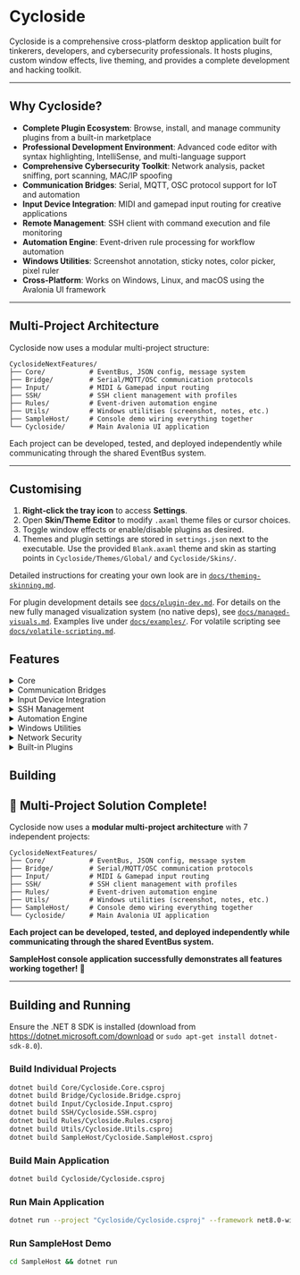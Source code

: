 # Cycloside

Cycloside is a comprehensive cross-platform desktop application built for tinkerers, developers, and cybersecurity professionals. It hosts plugins, custom window effects, live theming, and provides a complete development and hacking toolkit.

---

## Why Cycloside?

* **Complete Plugin Ecosystem**: Browse, install, and manage community plugins from a built-in marketplace
* **Professional Development Environment**: Advanced code editor with syntax highlighting, IntelliSense, and multi-language support
* **Comprehensive Cybersecurity Toolkit**: Network analysis, packet sniffing, port scanning, MAC/IP spoofing
* **Communication Bridges**: Serial, MQTT, OSC protocol support for IoT and automation
* **Input Device Integration**: MIDI and gamepad input routing for creative applications
* **Remote Management**: SSH client with command execution and file monitoring
* **Automation Engine**: Event-driven rule processing for workflow automation
* **Windows Utilities**: Screenshot annotation, sticky notes, color picker, pixel ruler
* **Cross-Platform**: Works on Windows, Linux, and macOS using the Avalonia UI framework

---

## Multi-Project Architecture

Cycloside now uses a modular multi-project structure:

```
CyclosideNextFeatures/
├── Core/           # EventBus, JSON config, message system
├── Bridge/         # Serial/MQTT/OSC communication protocols
├── Input/          # MIDI & Gamepad input routing
├── SSH/            # SSH client management with profiles
├── Rules/          # Event-driven automation engine
├── Utils/          # Windows utilities (screenshot, notes, etc.)
├── SampleHost/     # Console demo wiring everything together
└── Cycloside/      # Main Avalonia UI application
```

Each project can be developed, tested, and deployed independently while communicating through the shared EventBus system.

---

## Customising

1.  **Right‑click the tray icon** to access **Settings**.
2.  Open **Skin/Theme Editor** to modify `.axaml` theme files or cursor choices.
3.  Toggle window effects or enable/disable plugins as desired.
4.  Themes and plugin settings are stored in `settings.json` next to the executable.
    Use the provided `Blank.axaml` theme and skin as starting points in
    `Cycloside/Themes/Global/` and `Cycloside/Skins/`.

Detailed instructions for creating your own look are in
[`docs/theming-skinning.md`](docs/theming-skinning.md).

For plugin development details see [`docs/plugin-dev.md`](docs/plugin-dev.md).
For details on the new fully managed visualization system (no native deps), see
[`docs/managed-visuals.md`](docs/managed-visuals.md).
Examples live under [`docs/examples/`](docs/examples/).
For volatile scripting see [`docs/volatile-scripting.md`](docs/volatile-scripting.md).

## Features

<details><summary>Core</summary>

* **Multi-Project Architecture**: Modular design with Core, Bridge, Input, SSH, Rules, Utils, and SampleHost projects
* **EventBus System**: In-process pub/sub messaging with wildcard topic support
* **JSON Configuration**: Persistent settings management with automatic serialization
* **Plugin Marketplace**: Browse, install, and manage community plugins
* **Advanced Code Editor**: Professional IDE with syntax highlighting, IntelliSense, and multi-language support
* **Dynamic Theming**: Live theme switching with custom skin support
* **Window Effects**: Custom window behaviors and visual enhancements
* Workspace profiles remember your wallpaper and plugin states for quick swaps.
* Run Lua or C# snippets as volatile scripts straight from the tray menu.
* Cross-platform auto-start and settings stored in `settings.json`.
* Rolling log files capture errors and plugin crashes with tray notifications.
* Generate new plugins via `dotnet run -- --newplugin` or from **Settings → Generate New Plugin**. Add `--with-tests` to scaffold a test project.
* Plugins communicate through a publish/subscribe bus and a remote HTTP API for
    triggering events, switching profiles or applying themes programmatically.
* Global hotkeys work on Windows, Linux and macOS.
* Hotkeys can be edited from the new Hotkey Settings window.
* Built-in skin/theme engine with a live editor and custom cursors.
* Preview skins before applying them thanks to the Skin Preview window. A sample
    `SolarizedDark` skin is included.
* GUI plugin manager to toggle and reload plugins or open the plugin folder.
* Plugin marketplace downloads and verifies modules from remote feeds.
* Skinnable widgets surface plugin features directly on the desktop.
* Window effects like wobbly windows or drop shadows are plugin friendly.
* Optional auto-update helper swaps in new versions using a checksum.
* Dedicated logs menu surfaces recent errors from the tray.
* A unified workspace shows compatible plugins as tabs or docked panels.

</details>

<details><summary>Communication Bridges</summary>

* **Serial Communication**: COM port bridging with real-time data forwarding
* **MQTT Protocol**: Full MQTT client with subscription and publishing capabilities
* **OSC Protocol**: Open Sound Control for multimedia and IoT communication
* **Cross-Platform**: Works on Windows, Linux, and macOS with proper protocol handling

</details>

<details><summary>Input Device Integration</summary>

* **MIDI Router**: MIDI device input routing and message forwarding to the event bus
* **Gamepad Router**: XInput gamepad state monitoring and event publishing
* **Real-time Input**: Live input device state monitoring and event generation
* **Cross-Platform**: Works on Windows with proper input device handling

</details>

<details><summary>SSH Management</summary>

* **SSH Client Manager**: SSH connection management with configurable profiles
* **Command Execution**: Remote command execution with timeout handling
* **File Tailing**: Real-time file monitoring over SSH connections
* **Profile Management**: Save and restore SSH connection configurations

</details>

<details><summary>Automation Engine</summary>

* **Rules Engine**: Event-driven automation with multiple trigger types
* **Trigger Types**: Bus topics, timers, file changes, process monitoring
* **Action Types**: Bus publishing, process execution, toast notifications
* **Configurable Rules**: JSON-based rule definitions with flexible matching

</details>

<details><summary>Windows Utilities</summary>

* **Screenshot Annotator**: Region selection and annotation overlay with save/copy functionality
* **Sticky Notes Manager**: Persistent JSON-based sticky notes with window management
* **Color Picker Tool**: Pixel color selection with hex output and event publishing
* **Pixel Ruler**: Screen measurement overlay tool for precise measurements
* **HTML/Markdown Host**: WebView2-based HTML/Markdown rendering with live preview
* **Python Runner**: IronPython execution with network import restrictions
* **QuickShare Server**: HTTP file sharing with QR code generation and upload form

</details>

<details><summary>Network Security</summary>

* **Packet Sniffer**: Real-time network packet capture and protocol analysis
* **Port Scanner**: Comprehensive port scanning for vulnerability assessment
* **HTTP Inspector**: Web traffic monitoring and request/response analysis
* **MAC Address Spoofing**: Network interface MAC address modification
* **IP Address Spoofing**: Network interface IP configuration spoofing
* **Network Traffic Monitor**: Real-time network traffic visualization and analysis

</details>

<details><summary>Built-in Plugins</summary>

| Plugin                   | Description                                                                              |
| ------------------------ | ---------------------------------------------------------------------------------------- |
| `ClipboardManagerPlugin` | Stores clipboard history in a window and broadcasts changes on `bus:clipboard`.          |
| `CodeEditorPlugin` | Multi-language code editor with syntax highlighting and run support. |
| `DateTimeOverlayPlugin`  | Small always-on-top window showing the current time.                                     |
| `DiskUsagePlugin`        | Visualises folder sizes in a tree view.                                                  |
| `EnvironmentEditorPlugin`| Edits environment variables at runtime (Process scope only on Linux/macOS).              |
| `FileWatcherPlugin`      | Watches a directory and logs file system events.                                         |
| `FileExplorerPlugin`     | Browse directories with tree and list views, context menu actions. |
| `NetworkToolsPlugin`     | Comprehensive network analysis with packet sniffing, port scanning, and MAC/IP spoofing. |
| `HardwareMonitorPlugin`  | Real-time system monitoring for CPU, memory, disk, and network performance. |
| `VulnerabilityScannerPlugin` | Automated security scanning for vulnerabilities and exploit suggestions. |
| `ExploitDevToolsPlugin`  | Metasploit-like interface for exploit development and penetration testing. |
| `AiAssistantPlugin`      | AI-powered code assistance, cybersecurity guidance, and intelligent features. |
| `PluginMarketplacePlugin`| Browse and install community plugins from the plugin repository. |
| `AdvancedCodeEditorPlugin` | Professional IDE with syntax highlighting, IntelliSense, and multi-language support. |
| `EncryptionPlugin`       | Encrypt text or files using AES/RSA. Accessible from File Explorer. |
| `JezzballPlugin`         | Arcade game with powerups, visual effects and Original mode.|
| `LogViewerPlugin`        | Tails a log file and filters lines on the fly.                                           |
| `NotificationCenterPlugin`| Aggregates messages broadcast via `NotificationCenter`.                                  |
| `MP3PlayerPlugin`        | Basic audio player built on NAudio.                                                      |
| `MacroPlugin`            | Records keyboard macros and saves them to disk. Playback is Windows-only.                |
| `ModTrackerPlugin`       | Plays and inspects tracker module files (MOD, IT, XM, etc.).                             |
| `ProcessMonitorPlugin`   | Lists running processes with CPU and memory usage.                                       |
| `QBasicRetroIDEPlugin`   | Minimal IDE for creating QBasic-style programs. Includes an option to launch QB64 for editing. |
| `ScreenSaverPlugin`      | Runs full-screen screensavers after a period of inactivity.                              |
| `TaskSchedulerPlugin`    | Schedules tasks with cron-style expressions.                                             |
| `TextEditorPlugin`       | Notepad-like editor supporting multiple files.                                           |
| `TerminalPlugin`         | Console with ANSI colour and scrollback.|
| `WallpaperPlugin`        | Changes the desktop wallpaper periodically.                                              |
| `WidgetHostPlugin`       | Hosts small widgets inside dockable panels.                                              |
| `WinampVisHostPlugin`    | Winamp visualisations integrated with the MP3 player.|
| `ManagedVisHostPlugin`   | Fully managed C# visualizers (bars, oscilloscope, spectrogram, matrix rain, lava lamp, starfield, etc.).|

</details>

## Building

## 🚀 **Multi-Project Solution Complete!**

Cycloside now uses a **modular multi-project architecture** with 7 independent projects:

```
CyclosideNextFeatures/
├── Core/           # EventBus, JSON config, message system
├── Bridge/         # Serial/MQTT/OSC communication protocols
├── Input/          # MIDI & Gamepad input routing
├── SSH/            # SSH client management with profiles
├── Rules/          # Event-driven automation engine
├── Utils/          # Windows utilities (screenshot, notes, etc.)
├── SampleHost/     # Console demo wiring everything together
└── Cycloside/      # Main Avalonia UI application
```

**Each project can be developed, tested, and deployed independently while communicating through the shared EventBus system.**

**SampleHost console application successfully demonstrates all features working together!** 🎉

---

## Building and Running

Ensure the .NET 8 SDK is installed (download from https://dotnet.microsoft.com/download or `sudo apt-get install dotnet-sdk-8.0`).

### Build Individual Projects
```bash
dotnet build Core/Cycloside.Core.csproj
dotnet build Bridge/Cycloside.Bridge.csproj
dotnet build Input/Cycloside.Input.csproj
dotnet build SSH/Cycloside.SSH.csproj
dotnet build Rules/Cycloside.Rules.csproj
dotnet build Utils/Cycloside.Utils.csproj
dotnet build SampleHost/Cycloside.SampleHost.csproj
```

### Build Main Application
```bash
dotnet build Cycloside/Cycloside.csproj
```

### Run Main Application
```bash
dotnet run --project "Cycloside/Cycloside.csproj" --framework net8.0-windows
```

### Run SampleHost Demo
```bash
cd SampleHost && dotnet run
```
